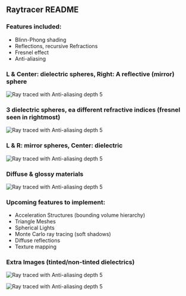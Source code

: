 ## Raytracer README
### Features included: 
* Blinn-Phong shading
* Reflections, recursive Refractions 
* Fresnel effect
* Anti-aliasing
### L & Center: dielectric spheres, Right: A reflective (mirror) sphere 
![Ray traced with Anti-aliasing depth 5](https://github.com/Xavierkst/Raytracer_build/blob/master/testFile_2_tinted_again.jpg)
### 3 dielectric spheres, ea different refractive indices (fresnel seen in rightmost)
![Ray traced with Anti-aliasing depth 5](https://github.com/Xavierkst/Raytracer_build/blob/master/testFile_1.jpg)
### L & R: mirror spheres, Center: dielectric 
![Ray traced with Anti-aliasing depth 5](https://github.com/Xavierkst/Raytracer_build/blob/master/testFile_AA_5_reflections.jpg)
### Diffuse & glossy materials
![Ray traced with Anti-aliasing depth 5](https://github.com/Xavierkst/Raytracer_build/blob/master/testFile_AA_5.jpg)
### Upcoming features to implement:  
* Acceleration Structures (bounding volume hierarchy)
* Triangle Meshes 
* Spherical Lights 
* Monte Carlo ray tracing (soft shadows) 
* Diffuse reflections
* Texture mapping
### Extra Images (tinted/non-tinted dielectrics)
![Ray traced with Anti-aliasing depth 5](https://github.com/Xavierkst/Raytracer_build/blob/master/testFile_2_tinted.jpg)

![Ray traced with Anti-aliasing depth 5](https://github.com/Xavierkst/Raytracer_build/blob/master/testFile_2.jpg)
